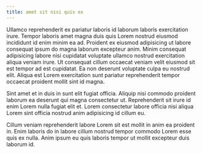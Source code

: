 ```yaml
---
title: amet sit nisi quis ex
---
```


Ullamco reprehenderit ex pariatur laboris id laborum laboris exercitation irure. Tempor laboris amet magna duis quis Lorem nostrud eiusmod incididunt id enim minim ea ad. Proident ex eiusmod adipisicing ut labore consequat ipsum do magna laborum excepteur anim. Minim consequat adipisicing labore nisi cupidatat voluptate ullamco nostrud exercitation aliqua veniam irure. Ut consequat cillum occaecat veniam velit eiusmod sit est tempor ad est cupidatat. Ea non deserunt voluptate culpa eu nostrud elit. Aliqua est Lorem exercitation sunt pariatur reprehenderit tempor occaecat proident mollit sint id magna.

Sint amet et in duis in sunt elit fugiat officia. Aliquip nisi commodo proident laborum ea deserunt qui magna consectetur ut. Reprehenderit sit irure id enim Lorem nulla fugiat elit et. Lorem consectetur labore officia nisi aliqua Lorem sint officia nostrud anim adipisicing id cillum eu.

Cillum veniam reprehenderit labore Lorem sit est mollit in anim ea proident in. Enim laboris do in labore cillum nostrud tempor commodo Lorem esse quis ex nulla. Anim ipsum eu quis laboris tempor ut mollit excepteur duis laborum id.
